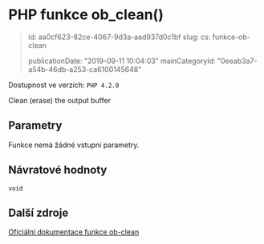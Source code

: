 PHP funkce ob_clean()
=====================

> id: aa0cf623-82ce-4067-9d3a-aad937d0c1bf
> slug:
> 	cs: funkce-ob-clean
>
> publicationDate: "2019-09-11 10:04:03"
> mainCategoryId: "0eeab3a7-a54b-46db-a253-ca6100145648"

Dostupnost ve verzích: `PHP 4.2.0`

Clean (erase) the output buffer


Parametry
--------------

Funkce nemá žádné vstupní parametry.

Návratové hodnoty
----------------

`void`



Další zdroje
------------

[Oficiální dokumentace funkce ob-clean](https://www.php.net/manual/en/function.ob-clean.php)
